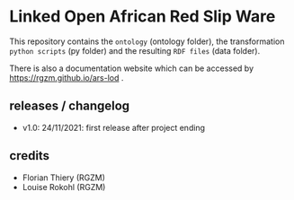# Linked Open African Red Slip Ware 
                   
This repository contains the `ontology` (ontology folder), the transformation `python scripts` (py folder) and the resulting `RDF files` (data folder).
                                         
There is also a documentation website which can be accessed by <https://rgzm.github.io/ars-lod> .
           
## releases / changelog 

-   v1.0: 24/11/2021: first release after project ending

## credits

-   Florian Thiery (RGZM)
-   Louise Rokohl (RGZM)
